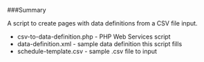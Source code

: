 ###Summary

A script to create pages with data definitions from a CSV file input.

* csv-to-data-definition.php - PHP Web Services script
* data-definition.xml - sample data definition this script fills
* schedule-template.csv - sample .csv file to input